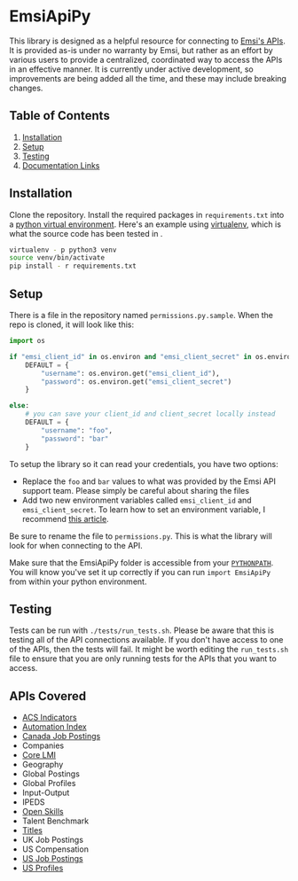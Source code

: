 # EmsiApiPy
This library is designed as a helpful resource for connecting to [Emsi's APIs](https://api.emsidata.com/). It is provided as-is under no warranty by Emsi, but rather as an effort by various users to provide a centralized, coordinated way to access the APIs in an effective manner. It is currently under active development, so improvements are being added all the time, and these may include breaking changes.

## Table of Contents
1. [Installation](  #installation)
2. [Setup](  #Setup)
3. [Testing](  #Testing)
4. [Documentation Links](  #Usage)

## Installation
Clone the repository. Install the required packages in `requirements.txt` into a [python virtual environment](https://www.geeksforgeeks.org/python-virtual-environment/). Here's an example using [virtualenv](https://virtualenv.pypa.io/en/latest/), which is what the source code has been tested in .

```bash
virtualenv - p python3 venv
source venv/bin/activate
pip install - r requirements.txt
```

## Setup
There is a file in the repository named `permissions.py.sample`. When the repo is cloned, it will look like this:

```python
import os

if "emsi_client_id" in os.environ and "emsi_client_secret" in os.environ:
    DEFAULT = {
        "username": os.environ.get("emsi_client_id"),
        "password": os.environ.get("emsi_client_secret")
    }

else:
    # you can save your client_id and client_secret locally instead
    DEFAULT = {
        "username": "foo",
        "password": "bar"
    }

```

To setup the library so it can read your credentials, you have two options:
- Replace the `foo` and `bar` values to what was provided by the Emsi API support team. Please simply be careful about sharing the files
- Add two new environment variables called `emsi_client_id` and `emsi_client_secret`. To learn how to set an environment variable, I recommend [this article](https://www.schrodinger.com/kb/1842).

Be sure to rename the file to `permissions.py`. This is what the library will look for when connecting to the API.

Make sure that the EmsiApiPy folder is accessible from your [`PYTHONPATH`](https://bic-berkeley.github.io/psych-214-fall-2016/using_pythonpath.html). You will know you've set it up correctly if you can run `import EmsiApiPy` from within your python environment.

## Testing
Tests can be run with `./tests/run_tests.sh`. Please be aware that this is testing all of the API connections available. If you don't have access to one of the APIs, then the tests will fail. It might be worth editing the `run_tests.sh` file to ensure that you are only running tests for the APIs that you want to access.


## APIs Covered
- [ACS Indicators](docs/acs_indicators.md)
- [Automation Index](docs/automation_index.md)
- [Canada Job Postings](docs/ca_postings.md)
- Companies
- [Core LMI](docs/core_lmi.md)
- Geography
- Global Postings
- Global Profiles
- Input-Output
- IPEDS
- [Open Skills](docs/open_skills.md)
- Talent Benchmark
- [Titles](docs/emsi_titles.md)
- UK Job Postings
- US Compensation
- [US Job Postings](docs/us_postings.md)
- [US Profiles](docs/us_profiles.md)
